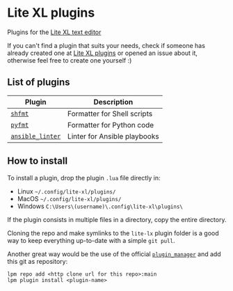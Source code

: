 # Lite XL plugins

Plugins for the [Lite XL text editor](https://github.com/lite-xl/lite-xl)

If you can't find a plugin that suits your needs, check if someone has already
created one at [Lite XL plugins](https://github.com/lite-xl/lite-xl-plugins) or
opened an issue about it, otherwise feel free to create one yourself :)

## List of plugins

| Plugin                                         | Description                  |
|------------------------------------------------|------------------------------|
| [`shfmt`](plugins/shfmt.lua)                   | Formatter for Shell scripts  |
| [`pyfmt`](plugins/pyfmt.lua)                   | Formatter for Python code    |
| [`ansible_linter`](plugins/ansible_linter.lua) | Linter for Ansible playbooks |

## How to install

To install a plugin, drop the plugin `.lua` file directly in:

*   Linux `~/.config/lite-xl/plugins/`
*   MacOS `~/.config/lite-xl/plugins/`
*   Windows `C:\Users\(username)\.config\lite-xl\plugins\`

If the plugin consists in multiple files in a directory, copy the entire
directory.

Cloning the repo and make symlinks to the `lite-lx` plugin folder is a good
way to keep everything up-to-date with a simple `git pull`.

Another great way would be the use of the official
[`plugin_manager`](https://github.com/lite-xl/lite-xl-plugin-manager) and add
this git as repository:

```
lpm repo add <http clone url for this repo>:main
lpm plugin install <plugin-name>
```
